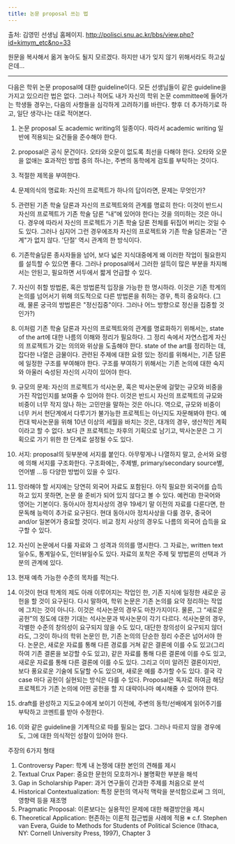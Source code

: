 ```yaml
---
title: 논문 proposal 쓰는 법
---
```


출처: 김영민 선생님 홈페이지. <http://polisci.snu.ac.kr/bbs/view.php?id=kimym_etc&no=33>

원문을 복사해서 옮겨 놓아도 될지 모르겠다. 하지만 내가 잊지 않기 위해서라도 하고싶은데...

---

다음은 학위 논문 proposal에 대한 guideline이다. 모든 선생님들이 같은 guideline을 가지고 있으리란 법은 없다. 그러나 적어도 내가 자신의 학위 논문 committee에 들어가는 학생들 경우는, 다음의 사항들을 심각하게 고려하기를 바란다. 향후 더 추가하기로 하고, 일단 생각나는 대로 적어본다.  

1. 논문 proposal 도 academic writing의 일종이다. 따라서 academic writing 일반에 적용되는 요건들을 준수해야 한다.

2. proposal은 공식 문건이다. 오타와 오문이 없도록 최선을 다해야 한다. 오타와 오문을 없애는 효과적인 방법 중의 하나는, 주변의 동학에게 검토를 부탁하는 것이다.

3. 적절한 제목을 부여한다.

4. 문제의식의 명료화: 자신의 프로젝트가 하나의 답이라면, 문제는 무엇인가?

5. 관련된 기존 학술 담론과 자신의 프로젝트와의 관계를 명료히 한다: 이것이 반드시 자신의 프로젝트가 기존 학술 담론 “내”에 있어야 한다는 것을 의미하는 것은 아니다. 경우에 따라서 자신의 프로젝트가 기존 학술 담론 전체를 뒤집어 버리는 것일 수도 있다. 그러나 심지어 그런 경우에조차 자신의 프로젝트와 기존 학술 담론과는 "관계"가 없지 않다. '단절' 역시 관계의 한 방식이다.

6. 기존학술담론 종사자들을 넘어, 보다 넓은 지식대중에게 왜 이러한 작업이 필요한지를 설득할 수 있으면 좋다. 그러나 proposal에서 그러한 설득이 많은 부분을 차지해서는 안된고, 필요하면 서두에서 짧게 언급할 수 있다.

7. 자신이 취할 방법론, 혹은 방법론적 입장을 가능한 한 명시하라. 이것은 기존 학계의 논의를 넘어서기 위해 의도적으로 다른 방법론을 취하는 경우, 특히 중요하다. (그래, 물론 궁극의 방법론은 "정신집중"이다. 그러나 어느 방향으로 정신을 집중할 것인가?)

8. 이처럼 기존 학술 담론과 자신의 프로젝트와의 관계를 명료화하기 위해서는, state of the art에 대한 나름의 이해와 정리가 필요하다. 그 정리 속에서 자연스럽게 자신의 프로젝트가 갖는 의의와 위상을 도출해야 한다. state of the art를 정리하는 데, 잡다한 나열은 금물이다. 관련된 주제에 대한 요령 있는 정리를 위해서는, 기존 담론에 일정한 구조를 부여해야 한다. 구조를 부여하기 위해서는 기존 논의에 대한 숙지와 아울러 숙성된 자신의 시각이 있어야 한다.

9. 규모의 문제: 자신의 프로젝트가 석사논문, 혹은 박사논문에 걸맞는 규모와 비중을 가진 작업인지를 보여줄 수 있어야 한다. 이것은 반드시 자신의 프로젝트의 규모와 비중이 너무 작지 않나 하는 고민만을 말하는 것은 아니다. 역으로, 규모와 비중이 너무 커서 현단계에서 다루기가 불가능한 프로젝트는 아닌지도 자문해봐야 한다. 예컨대 박사논문을 위해 10년 이상의 세월을 바치는 것은, 대개의 경우, 생산적인 계획이라고 할 수 없다. 보다 큰 프로젝트는 차후의 기획으로 남기고, 박사논문은 그 기획으로 가기 위한 한 단계로 설정될 수도 있다.

10. 서지: proposal의 뒷부분에 서지를 붙인다. 아무렇게나 나열하지 말고, 순서와 요령에 의해 서지를 구조화한다. 구조화에는, 주제별, primary/secondary source별, 언어별 ...등 다양한 방법이 있을 수 있다.

11. 망라해야 할 서지에는 당연히 외국어 자료도 포함된다. 아직 필요한 외국어를 습득하고 있지 못하면, 논문 쓸 준비가 되어 있지 않다고 볼 수 있다. 예컨대) 한국어와 영어는 기본이다. 동아시아 정치사상의 경우 19세기 말 이전의 자료를 다룬다면, 한문독해 능력이 추가로 요구된다. 현대 동아시아 정치사상을 다룰 경우, 중국어 and/or 일본어가 중요할 것이다. 비교 정치 사상의 경우도 나름의 외국어 습득을 요구할 수 있다.

12. 자신이 논문에서 다룰 자료와 그 성격과 의의를 명시한다. 그 자료는, written text일수도, 통계일수도, 인터뷰일수도 있다. 자료의 포착은 주제 및 방법론의 선택과 가분의 관계에 있다.

13. 현재 예측 가능한 수준의 목차를 적는다.

14. 이것이 현대 학계의 제도 아래 이루어지는 작업인 한, 기존 지식에 일정한 새로운 공헌을 할 것이 요구된다. 다시 말하여, 학위 논문은 기존 논의를 요약 정리하는 작업에 그치는 것이 아니다. 이것은 석사논문의 경우도 마찬가지이다. 물론, 그 “새로운 공헌”의 정도에 대한 기대는 석사논문과 박사논문이 각기 다르다. 석사논문의 경우, 각별한 수준의 창의성이 요구되지 않을 수도 있다, 대단한 창의성이 요구되지 않더라도, 그것이 하나의 학위 논문인 한, 기존 논의의 단순한 정리 수준은 넘어서야 한다. 논문은, 새로운 자료를 통해 다른 경로를 거쳐 같은 결론에 이를 수도 있고(그리하여 기존 결론을 보강할 수도 있고), 같은 자료를 통해 다른 결론에 이를 수도 있고, 새로운 자료를 통해 다른 결론에 이를 수도 있다. 그리고 이미 알려진 결론이지만, 보다 풍요로운 기술에 도달할 수도 있으며, 새로운 예를 추가할 수도 있다. 결국 각 case 마다 공헌이 실현되는 방식은 다를 수 있다. Proposal은 독자로 하여금 해당 프로젝트가 기존 논의에 어떤 공헌을 할 지 대략이나마 예시해줄 수 있어야 한다.

15. draft를 완성하고 지도교수에게 보이기 이전에, 주변의 동학/선배에게 읽어주기를 부탁하고 코멘트를 받아 수정한다.

16. 이와 같은 guideline을 기계적으로 따를 필요는 없다. 그러나 따르지 않을 경우에도, 그에 대한 의식적인 성찰이 있어야 한다.

주장의 6가지 형태
1) Controversy Paper: 학계 내 논쟁에 대한 본인의 견해를 제시
2) Textual Crux Paper: 중요한 문헌의 모호하거나 불명확한 부분을 해석
3) Gap in Scholarship Paper: 과거 연구들이 간과한 주제를 처음으로 분석
4) Historical Contextualization: 특정 문헌의 역사적 맥락을 분석함으로써 그 의미,
영향력 등을 재조명
5) Pragmatic Proposal: 이론보다는 실용적인 문제에 대한 해결방안을 제시
6) Theoretical Application: 현존하는 이론적 접근법을 사례에 적용
※ c.f. Stephen van Evera, Guide to Methods for Students of Political Science
(Ithaca, NY: Cornell University Press, 1997), Chapter 3
